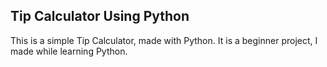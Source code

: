 ## Tip Calculator Using Python
This is a simple Tip Calculator, made with Python.
It is a beginner project, I made while learning Python.